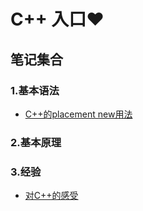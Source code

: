 # C++ 入口❤️

## 笔记集合

### 1.基本语法

* [C++的placement new用法](CallConstructorOnMemory.md)

### 2.基本原理


### 3.经验

* [对C++的感受](FeelingAboutCpp.md)
